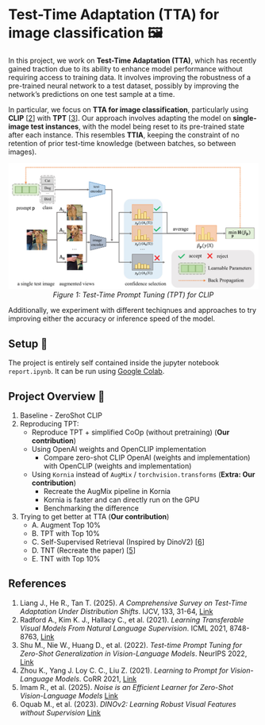 # Test-Time Adaptation (TTA) for image classification 🖼️

In this project, we work on **Test-Time Adaptation (TTA)**, which has recently gained traction due to its ability to enhance model performance without requiring access to training data. It involves improving the robustness of a pre-trained neural network to a test dataset, possibly by improving the network’s predictions on one test sample at a time.

In particular, we focus on **TTA for image classification**, particularly using **CLIP** [[2](#ref-clip2021)] with **TPT** [[3](#ref-tpt2022)]. Our approach involves adapting the model on **single-image test instances**, with the model being reset to its pre-trained state after each instance. This resembles **TTIA**, keeping the constraint of no retention of prior test-time knowledge (between batches, so between images).

<!--- visualize image using html formatting, so that i can scale it properly -->
<p align="center">
  <img src="img/tpt.png" alt="Test-Time Prompt Tuning (TPT) for CLIP" title="Test-Time Prompt Tuning (TPT) for CLIP" width="600" class="center"/><br>
  <em>Figure 1: Test-Time Prompt Tuning (TPT) for CLIP</em>
</p>

Additionally, we experiment with different techiqnues and approaches to try improving either the accuracy or inference speed of the model.


## Setup 🚀

The project is entirely self contained inside the jupyter notebook `report.ipynb`. It can be run using [Google Colab](https://colab.research.google.com/).

## Project Overview 🧠

1. Baseline - ZeroShot CLIP
1. Reproducing TPT: 
   - Reproduce TPT + simplified CoOp (without pretraining) (**Our contribution**)
   - Using OpenAI weights and OpenCLIP implementation
     - Compare zero-shot CLIP OpenAI (weights and implementation) with OpenCLIP (weights and implementation)
   - Using `Kornia` instead of `AugMix` / `torchvision.transforms` (**Extra: Our contribution**)
     - Recreate the AugMix pipeline in Kornia
     - Kornia is faster and can directly run on the GPU
     - Benchmarking the difference
1. Trying to get better at TTA (**Our contribution**)
   - A. Augment Top 10%
   - B. TPT with Top 10%
   - C. Self-Supervised Retrieval (Inspired by DinoV2) [[6](#ref-dinov2)]
   - D. TNT (Recreate the paper) [[5](#ref-dinov2)]
   - E. TNT with Top 10%
  
## References

1. <a id="ref-liang2025"></a> Liang J., He R., Tan T. (2025). _A Comprehensive Survey on Test-Time Adaptation Under Distribution Shifts_. IJCV, 133, 31-64, [Link](https://doi.org/10.1007/s11263-024-02181-w)
1. <a id="ref-clip2021"></a> Radford A., Kim K. J., Hallacy C., et al. (2021). _Learning Transferable Visual Models From Natural Language Supervision_. ICML 2021, 8748-8763, [Link](https://arxiv.org/abs/2103.00020)
1. <a id="ref-tpt2022"></a> Shu M., Nie W., Huang D., et al. (2022). _Test-time Prompt Tuning for Zero-Shot Generalization in Vision-Language Models_. NeurIPS 2022, [Link](https://arxiv.org/abs/2209.07511)
1. <a id="ref-coop2021"></a> Zhou K., Yang J. Loy C. C., Liu Z. (2021). _Learning to Prompt for Vision-Language Models_. CoRR 2021, [Link](https://arxiv.org/abs/2109.01134)
1. <a id="ref-tnt2025"></a> Imam R., et al. (2025). _Noise is an Efficient Learner for Zero-Shot Vision-Language Models_ [Link](https://arxiv.org/abs/2502.06019)
1. <a id="ref-tnt2025"></a> Oquab M., et al. (2023). _DINOv2: Learning Robust Visual Features without Supervision_ [Link](https://arxiv.org/abs/2304.07193)

